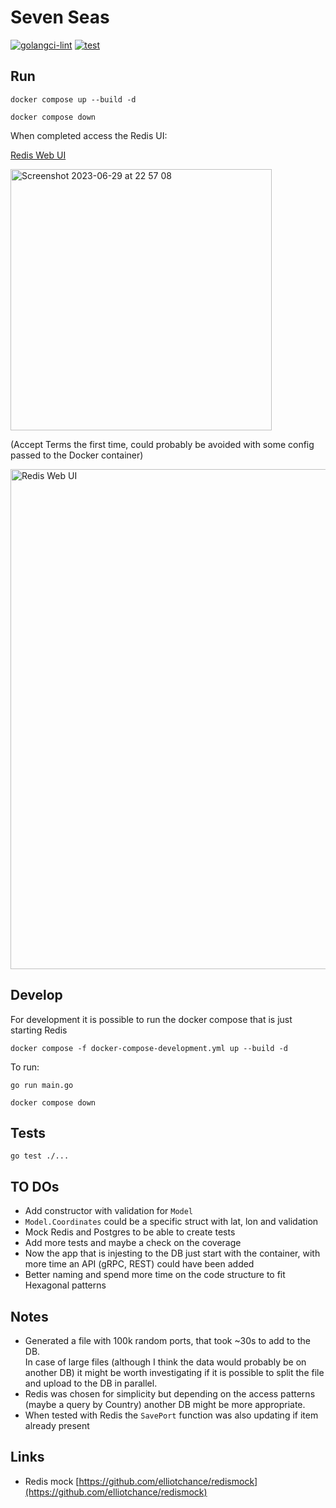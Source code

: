 # Seven Seas

[![golangci-lint](https://github.com/efumagal/sevenseas/actions/workflows/golangci-lint.yml/badge.svg)](https://github.com/efumagal/sevenseas/actions/workflows/golangci-lint.yml)
[![test](https://github.com/efumagal/sevenseas/actions/workflows/test.yml/badge.svg)](https://github.com/efumagal/sevenseas/actions/workflows/test.yml)

## Run

```shell
docker compose up --build -d
```

```shell
docker compose down
```

When completed access the Redis UI:

[Redis Web UI](http://localhost:8001/redis-stack/browser)  

<img width="418" alt="Screenshot 2023-06-29 at 22 57 08" src="https://github.com/efumagal/sevenseas/assets/77152760/ab58a60d-5940-4936-b5cc-aac844e7439a">

(Accept Terms the first time, could probably be avoided with some config passed to the Docker container)

<img width="800" alt="Redis Web UI" src="https://github.com/efumagal/sevenseas/assets/77152760/962bcbb0-2f46-4017-ada8-c8f6807baf54">

## Develop

For development it is possible to run the docker compose that is just starting Redis

```shell
docker compose -f docker-compose-development.yml up --build -d
```

To run:

```shell
go run main.go
```

```shell
docker compose down
```

## Tests

```shell
go test ./...
```

## TO DOs

- Add constructor with validation for `Model`
- `Model.Coordinates` could be a specific struct with lat, lon and validation
- Mock Redis and Postgres to be able to create tests
- Add more tests and maybe a check on the coverage
- Now the app that is injesting to the DB just start with the container, with more time an API (gRPC, REST) could have been added
- Better naming and spend more time on the code structure to fit Hexagonal patterns

## Notes  
* Generated a file with 100k random ports, that took ~30s to add to the DB.  
In case of large files (although I think the data would probably be on another DB) 
it might be worth investigating if it is possible to split the file and upload to the DB in parallel.  
* Redis was chosen for simplicity but depending on the access patterns (maybe a query by Country) another DB might be more appropriate.
* When tested with Redis the `SavePort` function was also updating if item already present
## Links

- Redis mock [https://github.com/elliotchance/redismock](https://github.com/elliotchance/redismock)